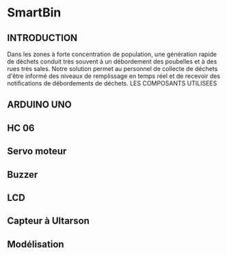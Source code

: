 # SmartBin 
## INTRODUCTION 
Dans les zones à forte concentration de population, une génération rapide de déchets  conduit très souvent à un débordement des poubelles et à des rues très sales. Notre  solution permet au personnel de collecte de déchets d'être informé des niveaux de  remplissage en temps réel et de recevoir des notifications de débordements de déchets. 
LES COMPOSANTS UTILISEES 

## ARDUINO UNO 

## HC 06 

## Servo moteur 

## Buzzer 

## LCD
 
## Capteur à Ultarson 

## Modélisation
